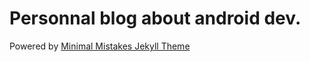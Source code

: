# Personnal blog about android dev.

Powered by [Minimal Mistakes Jekyll Theme](https://mmistakes.github.io/minimal-mistakes/)
